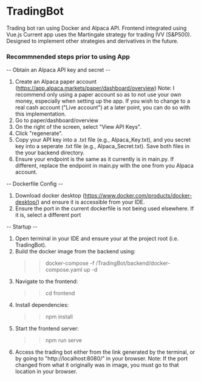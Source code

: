 # TradingBot
Trading bot ran using Docker and Alpaca API. Frontend integrated using Vue.js
Current app uses the Martingale strategy for trading IVV (S&P500). Designed to implement other strategies and derivatives in the future.

### Recommnended steps prior to using App ###

-- Obtain an Alpaca API key and secret --
1. Create an Alpaca paper account (https://app.alpaca.markets/paper/dashboard/overview)
  Note: I recommend only using a paper account so as to not use your own money, especially when setting up the app. If you wish to change to a real cash account ("Live account") at a later point, you can do so with this implementation.
2. Go to paper/dashboard/overview
3. On the right of the screen, select "View API Keys".
4. Click "regenerate".
5. Copy your API key into a .txt file (e.g., Alpaca_Key.txt), and you secret key into a seperate .txt file (e.g., Alpaca_Secret.txt). Save both files in the your backend directory.
6. Ensure your endpoint is the same as it currently is in main.py. If different, replace the endpoint in main.py with the one from you Alpaca account.

-- Dockerfile Config --
1. Download docker desktop (https://www.docker.com/products/docker-desktop/) and ensure it is accessible from your IDE. 
2. Ensure the port in the current dockerfile is not being used elsewhere. If it is, select a different port

-- Startup --
1. Open terminal in your IDE and ensure your at the project root (i.e. TradingBot).
2. Build the docker image from the backend using:
    >> docker-compose -f /TradingBot/backend/docker-compose.yaml up -d
3. Navigate to the frontend:
    >> cd frontend
4. Install dependencies:
    >> npm install
5. Start the frontend server:
    >> npm run serve
6. Access the trading bot either from the link generated by the terminal, or by going to "http://localhost:8080/" in your browser.
    Note: If the port changed from what it originally was in image, you must go to that location in your browser.
